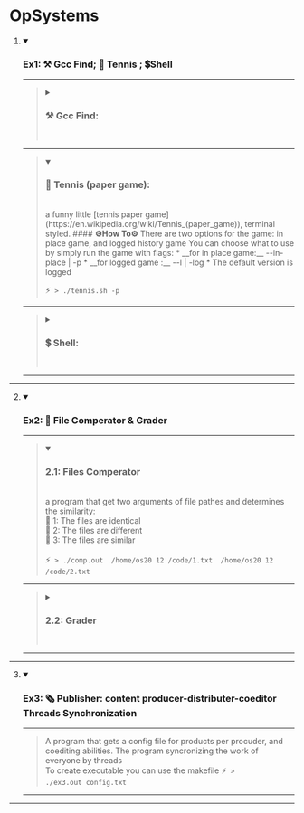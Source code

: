 # OpSystems

1. <details open><summary><h3>  Ex1: ⚒️ Gcc Find; 🎾 Tennis ; 💲Shell </h3></summary>
     <p>
     
    _____________________________________
     > <details><summary> <h3>⚒️ Gcc Find:</h3><br> </summary> 
     > a nice little script for compiling all the c files in the folder that contains a specific word. You can turn on th -r flag for recessiveness 
     ><br> <br> <b>⚙️How To⚙️</b><br> <br> 
     > <ul> <li> Clone the script to a folder of your choice<br> 
     >  <li> Run the gcc.sh file with the following params:<br>
      >  1. folder name to be compiled <br>
      >  2. a word. only files that contains the given word will be complied <b>::must!</b><br>
      >  3. optional: -r flag, if you want to compile the inner  files as well. <br> </ul>
   >
   >⚡<code> > ./gccfind.sh myFolder main -r </code> 
           </details>
    _____________________________________

    > <details open><summary> <h3>🎾 Tennis (paper game):</h3><br> </summary> 
    > a funny little [tennis paper game](https://en.wikipedia.org/wiki/Tennis_(paper_game)), terminal styled.
    > #### <b>⚙️How To⚙️</b>
    > There are two options for the game: in place game, and logged history game
    > You can choose what to use by simply run the game with flags:
     > * __for in place game:__  --in-place | -p
     > * __for logged game :__  --l | -log
     > * The default version is logged  <br>
    > 
    > ⚡<code> > ./tennis.sh -p </code> 
     _____________________________________   
     > <details><summary> <h3>💲 Shell:</h3><br> </summary> 
    > a shell program that can be loaded with your custom commands
    > <br> <br> <b>⚙️How To⚙️</b><br> <br> 
     > <ul> <li>compile myshell.c <code>gcc -o shell myshell.c </code> <br>
     > <li><strong> There are two options: </strong><br>
     > you can run the runnable script without any other params. <br>
     > The program will act as you expect from a normal shell <br>
     > <i>Or</i> you can send path to a folder, which contains custom scrits. The folder be then added temporarily to your env variables, <br>
     > so you can can any script that is defined there by simply typing it's name. <br> <br> </ul>
      > <b> for example:</b>
      >    if inside a folder named 'myCommands' you have a script named 'do-somthing.sh' <br>
      > you can run the shell with the path to 'myCommads', then you can just type 
     >  <code>do-something.sh </code>,<br>  no matter what pwd you are in.     <br>     
    > <br> 
    > ⚡<code> > ./myshell ~/myCommands </code>  </details>
     _____________________________________
          
     </p>
     </summary>
     </details>
_______________________________________________________     

2. <details open><summary><h3>  Ex2: 📂 File Comperator & Grader </h3></summary>
     <p> 
             
    _____________________________________
     > <details open><summary> <h3> 2.1: Files Comperator </h3><br> </summary>
     > a program that get two arguments of file pathes and determines the similarity:<br> 
     >    🔖 1: The files are identical <br> 
     >    🔖 2: The files are different <br> 
     >    🔖 3: The files are similar <br> 
     > <br> 
     > ⚡<code> > ./comp.out  /home/os20 12 /code/1.txt  /home/os20 12 /code/2.txt  </code>
     >     </summary>
     >    </details>
             
    _____________________________________
     > <details><summary> <h3> 2.2: Grader </h3><br> </summary>
     > A program that gets config path and grades the folders by that <br> 
     >    The config file contains 3 rows: <br>
     >    ✏️ 1: Path to parent folder which contains sub-folders for grade. Each folder is a user folder. <br> 
     >    ✏️ 2: Path to an input file for will-be executed program <br> 
     >    ✏️ 3: Path to correct output file <br> 
     >    The program iterates through the users' folders, compiles(if exists) the c file in that folder.
     >    Then runs the compiled program with the input file and comperes the results to the correct output from the config file.
     >    If anything in the way is getting wrong, the grade will be affected as listing here: <br>
     >          > > > > >       ✨ NO_C_FILE : 0 <br>
     >          > > > > >       ✨ COMPILATION_ERROR: 10 <br>
     >          > > > > >       ✨ TIMEOUT: 20 <br>
     >          > > > > >       ✨ WRONG: 50 <br>
     >          > > > > >       ✨ SIMILAR: 75 <br>
     >    The grade will be written into an excel file, named results.csv, which will be created inside the running folder.<br> 
     >    <br> 
     > ⚡<code> >  ./a.out /home/os20 12 /conf.txt </code>
     >     </summary>
     >    </details>
    _____________________________________
     </p>
     </summary>
     </details>
_______________________________________________________  

3. <details open><summary><h3>  Ex3: 🗞️ Publisher: content producer-distributer-coeditor  Threads Synchronization</h3></summary>
     <p> 
             
    _____________________________________
     > A program that gets a config file for products per procuder, and coediting abilities.
     > The program syncronizing the work of everyone by threads
     > <br> To create executable you can use the makefile 
     > ⚡<code> > ./ex3.out config.txt  </code>
    _____________________________________
     </p>
     </summary>
     </details>
_______________________________________________________            
